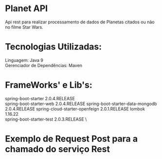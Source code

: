 # Planet API

Api rest para realizar processamento de dados de Planetas citados ou não no filme Star Wars.

# Tecnologias Utilizadas:

Linguagem: Java 9 \
Gerenciador de Dependências: Maven

# FrameWorks' e Lib's:
spring-boot-starter 2.0.4.RELEASE \
spring-boot-starter-web 2.0.4.RELEASE
spring-boot-starter-data-mongodb 2.0.4.RELEASE
spring-cloud-starter-openfeign 2.0.1.RELEASE
lombok 1.16.22 \
spring-boot-starter-test 2.0.3.RELEASE \

# Exemplo de Request Post para a chamado do serviço Rest

